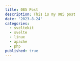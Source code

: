 ```yaml
---
title: 085 Post
description: This is my 085 post
date: '2023-8-24'
categories:
  - sveltekit
  - svelte
  - linux
  - apache
  - php
published: true
---
```


